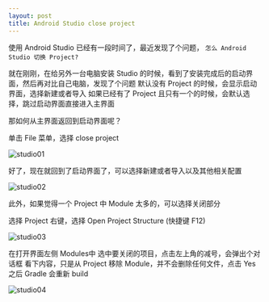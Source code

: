 ```yaml
---
layout: post
title: Android Studio close project 
---
```


使用 Android Studio 已经有一段时间了，最近发现了个问题， `怎么 Android Studio 切换 Project?`  

就在刚刚，在给另外一台电脑安装 Studio 的时候，看到了安装完成后的启动界面，然后再对比自己电脑，发现了个问题
默认没有 Project 的时候，会显示启动界面，选择新建或者导入
如果已经有了 Project 且只有一个的时候，会默认选择，跳过启动界面直接进入主界面

那如何从主界面返回到启动界面呢？

单击 File 菜单，选择 close project 

![studio01](../images/studio01/png)

好了，现在就回到了启动界面了，可以选择新建或者导入以及其他相关配置

![studio02](../images/studio02/png)


此外，如果觉得一个 Project 中 Module 太多的，可以选择关闭部分

选择 Project 右键，选择 Open Project Structure (快捷键 F12)

![studio03](../images/studio03/png)


在打开界面左侧 Modules中 选中要关闭的项目，点击左上角的减号，会弹出个对话框
看下内容，只是从 Project 移除 Module，并不会删除任何文件，点击 Yes 之后 Gradle 会重新 build

![studio04](../images/studio04/png)




